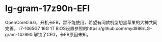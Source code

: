 # lg-gram-17z90n-EFI
OpenCore0.6.6，开机卡EB，暂不能使用，希望有同款机型想黑苹果的大神共同完善。
i7-1065G7 16G 1T
BIOS设置参照的https://github.com/myd986/LG-gram-14z990 解锁了CFG，卡EB原因未知。
